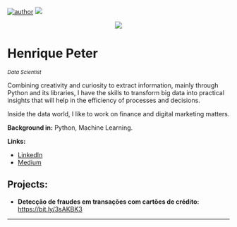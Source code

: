[![author](https://img.shields.io/badge/author-henriquepeter-red.svg)](https://www.linkedin.com/in/henriquepeter/) [![](https://img.shields.io/badge/python-3.7+-blue.svg)](https://www.python.org/downloads/release/python-365/)

<p align="center">
  <img src="imagem_portfolio.png" >
</p>

# Henrique Peter
<sub>*Data Scientist*</sub>

Combining creativity and curiosity to extract information, mainly through Python and its libraries, I have the skills to transform big data into practical insights that will help in the efficiency of processes and decisions.

Inside the data world, I like to work on finance and digital marketing matters.

**Background in:** Python, Machine Learning.

**Links:**
* [LinkedIn](https://www.linkedin.com/in/henriquepeter/)
* [Medium](https://medium.com/@henrique_peter)


## Projects:

* **Detecção de fraudes em transações com cartões de crédito:** https://bit.ly/3sAKBK3

---
